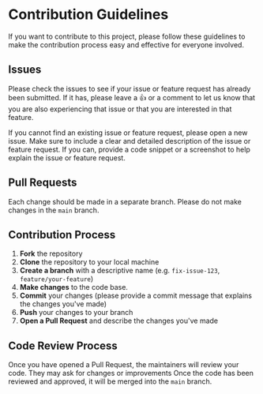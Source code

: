 # Contribution Guidelines

If you want to contribute to this project, please follow these guidelines to make the contribution process easy and effective for everyone involved.

## Issues

Please check the issues to see if your issue or feature request has already been submitted. If it has, please leave a :thumbsup: or a comment to let us know that you are also experiencing that issue or that you are interested in that feature.

If you cannot find an existing issue or feature request, please open a new issue. Make sure to include a clear and detailed description of the issue or feature request. If you can, provide a code snippet or a screenshot to help explain the issue or feature request.

## Pull Requests

Each change should be made in a separate branch. Please do not make changes in the `main` branch.

## Contribution Process

1. **Fork** the repository
2. **Clone** the repository to your local machine
3. **Create a branch** with a descriptive name (e.g. `fix-issue-123`, `feature/your-feature`)
4. **Make changes** to the code base.
5. **Commit** your changes (please provide a commit message that explains the changes you've made)
6. **Push** your changes to your branch
7. **Open a Pull Request** and describe the changes you've made

## Code Review Process

Once you have opened a Pull Request, the maintainers will review your code. They may ask for changes or improvements Once the code has been reviewed and approved, it will be merged into the `main` branch.
